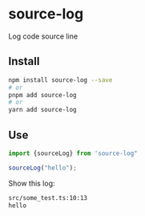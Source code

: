 # source-log

Log code source line

## Install

```bash
npm install source-log --save
# or
pnpm add source-log
# or
yarn add source-log
```

## Use

```ts
import {sourceLog} from 'source-log"

sourceLog("hello");
```

Show this log:

```bash
src/some_test.ts:10:13
hello
```
